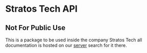 # Stratos Tech API
## Not For Public Use
This is a package to be used inside the company Stratos Tech all documentation is hosted on our [server](https://docs.stratostech.xyz) search for it there.